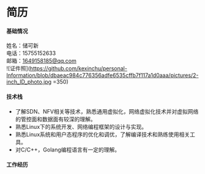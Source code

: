 # 简历
#### 基础情况
姓名：储可新  
电话：15755152633  
邮箱：1649158185@qq.com  
![证件照](https://github.com/kexinchu/personal-Information/blob/dbaeac984c776356adfe6535cffb7f117a1d0aaa/pictures/2-inch_ID_photo.jpg =350)

#### 技术栈
- 了解SDN、NFV相关等技术，熟悉通用虚拟化，网络虚拟化技术并对虚拟网络的管控面和数据面有较深的理解。
- 熟悉Linux下的系统开发、网络编程框架的设计与实现。
- 熟悉Linux系统和用户态程序的优化和调优，了解编译技术和熟练使用相关工具。
- 对C/C++，Golang编程语言有一定的理解。

#### 工作经历
